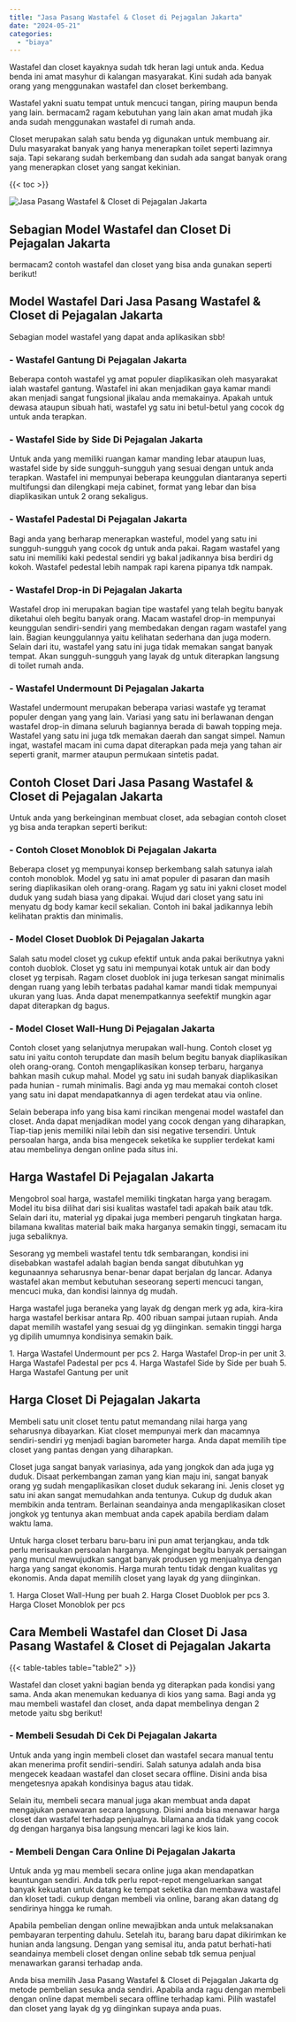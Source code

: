 ```yaml
---
title: "Jasa Pasang Wastafel & Closet di Pejagalan Jakarta"
date: "2024-05-21"
categories: 
  - "biaya"
---
```


Wastafel dan closet kayaknya sudah tdk heran lagi untuk anda. Kedua benda ini amat masyhur di kalangan masyarakat. Kini sudah ada banyak orang yang menggunakan wastafel dan closet berkembang.

Wastafel yakni suatu tempat untuk mencuci tangan, piring maupun benda yang lain. bermacam2 ragam kebutuhan yang lain akan amat mudah jika anda sudah menggunakan wastafel di rumah anda.

Closet merupakan salah satu benda yg digunakan untuk membuang air. Dulu masyarakat banyak yang hanya menerapkan toilet seperti lazimnya saja. Tapi sekarang sudah berkembang dan sudah ada sangat banyak orang yang menerapkan closet yang sangat kekinian.

{{< toc >}}

![Jasa Pasang Wastafel & Closet di Pejagalan Jakarta](/images/wastafel-closet-murah41.png)

## Sebagian Model Wastafel dan Closet Di Pejagalan Jakarta

bermacam2 contoh wastafel dan closet yang bisa anda gunakan seperti berikut!

## Model Wastafel Dari Jasa Pasang Wastafel & Closet di Pejagalan Jakarta

Sebagian model wastafel yang dapat anda aplikasikan sbb!

### \- Wastafel Gantung Di Pejagalan Jakarta

Beberapa contoh wastafel yg amat populer diaplikasikan oleh masyarakat ialah wastafel gantung. Wastafel ini akan menjadikan gaya kamar mandi akan menjadi sangat fungsional jikalau anda memakainya. Apakah untuk dewasa ataupun sibuah hati, wastafel yg satu ini betul-betul yang cocok dg untuk anda terapkan.

### \- Wastafel Side by Side Di Pejagalan Jakarta

Untuk anda yang memiliki ruangan kamar manding lebar ataupun luas, wastafel side by side sungguh-sungguh yang sesuai dengan untuk anda terapkan. Wastafel ini mempunyai beberapa keunggulan diantaranya seperti multifungsi dan dilengkapi meja cabinet, format yang lebar dan bisa diaplikasikan untuk 2 orang sekaligus.

### \- Wastafel Padestal Di Pejagalan Jakarta

Bagi anda yang berharap menerapkan wasteful, model yang satu ini sungguh-sungguh yang cocok dg untuk anda pakai. Ragam wastafel yang satu ini memiliki kaki pedestal sendiri yg bakal jadikannya bisa berdiri dg kokoh. Wastafel pedestal lebih nampak rapi karena pipanya tdk nampak.

### \- Wastafel Drop-in Di Pejagalan Jakarta

Wastafel drop ini merupakan bagian tipe wastafel yang telah begitu banyak diketahui oleh begitu banyak orang. Macam wastafel drop-in mempunyai keunggulan sendiri-sendiri yang membedakan dengan ragam wastafel yang lain. Bagian keunggulannya yaitu kelihatan sederhana dan juga modern. Selain dari itu, wastafel yang satu ini juga tidak memakan sangat banyak tempat. Akan sungguh-sungguh yang layak dg untuk diterapkan langsung di toilet rumah anda.

### \- Wastafel Undermount Di Pejagalan Jakarta

Wastafel undermount merupakan beberapa variasi wastafe yg teramat populer dengan yang yang lain. Variasi yang satu ini berlawanan dengan wastafel drop-in dimana seluruh bagiannya berada di bawah topping meja. Wastafel yang satu ini juga tdk memakan daerah dan sangat simpel. Namun ingat, wastafel macam ini cuma dapat diterapkan pada meja yang tahan air seperti granit, marmer ataupun permukaan sintetis padat.

## Contoh Closet Dari Jasa Pasang Wastafel & Closet di Pejagalan Jakarta

Untuk anda yang berkeinginan membuat closet, ada sebagian contoh closet yg bisa anda terapkan seperti berikut:

### \- Contoh Closet Monoblok Di Pejagalan Jakarta

Beberapa closet yg mempunyai konsep berkembang salah satunya ialah contoh monoblok. Model yg satu ini amat populer di pasaran dan masih sering diaplikasikan oleh orang-orang. Ragam yg satu ini yakni closet model duduk yang sudah biasa yang dipakai. Wujud dari closet yang satu ini menyatu dg body kamar kecil sekalian. Contoh ini bakal jadikannya lebih kelihatan praktis dan minimalis.

### \- Model Closet Duoblok Di Pejagalan Jakarta

Salah satu model closet yg cukup efektif untuk anda pakai berikutnya yakni contoh duoblok. Closet yg satu ini mempunyai kotak untuk air dan body closet yg terpisah. Ragam closet duoblok ini juga terkesan sangat minimalis dengan ruang yang lebih terbatas padahal kamar mandi tidak mempunyai ukuran yang luas. Anda dapat menempatkannya seefektif mungkin agar dapat diterapkan dg bagus.

### \- Model Closet Wall-Hung Di Pejagalan Jakarta

Contoh closet yang selanjutnya merupakan wall-hung. Contoh closet yg satu ini yaitu contoh terupdate dan masih belum begitu banyak diaplikasikan oleh orang-orang. Contoh mengaplikasikan konsep terbaru, harganya bahkan masih cukup mahal. Model yg satu ini sudah banyak diaplikasikan pada hunian - rumah minimalis. Bagi anda yg mau memakai contoh closet yang satu ini dapat mendapatkannya di agen terdekat atau via online.

Selain beberapa info yang bisa kami rincikan mengenai model wastafel dan closet. Anda dapat menjadikan model yang cocok dengan yang diharapkan, Tiap-tiap jenis memiliki nilai lebih dan sisi negative tersendiri. Untuk persoalan harga, anda bisa mengecek seketika ke supplier terdekat kami atau membelinya dengan online pada situs ini.

## Harga Wastafel Di Pejagalan Jakarta

Mengobrol soal harga, wastafel memiliki tingkatan harga yang beragam. Model itu bisa dilihat dari sisi kualitas wastafel tadi apakah baik atau tdk. Selain dari itu, material yg dipakai juga memberi pengaruh tingkatan harga. bilamana kwalitas material baik maka harganya semakin tinggi, semacam itu juga sebaliknya.

Sesorang yg membeli wastafel tentu tdk sembarangan, kondisi ini disebabkan wastafel adalah bagian benda sangat dibutuhkan yg kegunaannya seharusnya benar-benar dapat berjalan dg lancar. Adanya wastafel akan membut kebutuhan seseorang seperti mencuci tangan, mencuci muka, dan kondisi lainnya dg mudah.

Harga wastafel juga beraneka yang layak dg dengan merk yg ada, kira-kira harga wastafel berkisar antara Rp. 400 ribuan sampai jutaan rupiah. Anda dapat memilih wastafel yang sesuai dg yg diinginkan. semakin tinggi harga yg dipilih umumnya kondisinya semakin baik.

1\. Harga Wastafel Undermount per pcs 2. Harga Wastafel Drop-in per unit 3. Harga Wastafel Padestal per pcs 4. Harga Wastafel Side by Side per buah 5. Harga Wastafel Gantung per unit

## Harga Closet Di Pejagalan Jakarta

Membeli satu unit closet tentu patut memandang nilai harga yang seharusnya dibayarkan. Kiat closet mempunyai merk dan macamnya sendiri-sendiri yg menjadi bagian barometer harga. Anda dapat memilih tipe closet yang pantas dengan yang diharapkan.

Closet juga sangat banyak variasinya, ada yang jongkok dan ada juga yg duduk. Disaat perkembangan zaman yang kian maju ini, sangat banyak orang yg sudah mengaplikasikan closet duduk sekarang ini. Jenis closet yg satu ini akan sangat memudahkan anda tentunya. Cukup dg duduk akan membikin anda tentram. Berlainan seandainya anda mengaplikasikan closet jongkok yg tentunya akan membuat anda capek apabila berdiam dalam waktu lama.

Untuk harga closet terbaru baru-baru ini pun amat terjangkau, anda tdk perlu merisaukan persoalan harganya. Mengingat begitu banyak persaingan yang muncul mewujudkan sangat banyak produsen yg menjualnya dengan harga yang sangat ekonomis. Harga murah tentu tidak dengan kualitas yg ekonomis. Anda dapat memilih closet yang layak dg yang diinginkan.

1\. Harga Closet Wall-Hung per buah 2. Harga Closet Duoblok per pcs 3. Harga Closet Monoblok per pcs

## Cara Membeli Wastafel dan Closet Di Jasa Pasang Wastafel & Closet di Pejagalan Jakarta

{{< table-tables table="table2" >}}

Wastafel dan closet yakni bagian benda yg diterapkan pada kondisi yang sama. Anda akan menemukan keduanya di kios yang sama. Bagi anda yg mau membeli wastafel dan closet, anda dapat membelinya dengan 2 metode yaitu sbg berikut!

### \- Membeli Sesudah Di Cek Di Pejagalan Jakarta

Untuk anda yang ingin membeli closet dan wastafel secara manual tentu akan menerima profit sendiri-sendiri. Salah satunya adalah anda bisa mengecek keadaan wastafel dan closet secara offline. Disini anda bisa mengetesnya apakah kondisinya bagus atau tidak.

Selain itu, membeli secara manual juga akan membuat anda dapat mengajukan penawaran secara langsung. Disini anda bisa menawar harga closet dan wastafel terhadap penjualnya. bilamana anda tidak yang cocok dg dengan harganya bisa langsung mencari lagi ke kios lain.

### \- Membeli Dengan Cara Online Di Pejagalan Jakarta

Untuk anda yg mau membeli secara online juga akan mendapatkan keuntungan sendiri. Anda tdk perlu repot-repot mengeluarkan sangat banyak kekuatan untuk datang ke tempat seketika dan membawa wastafel dan kloset tadi. cukup dengan membeli via online, barang akan datang dg sendirinya hingga ke rumah.

Apabila pembelian dengan online mewajibkan anda untuk melaksanakan pembayaran terpenting dahulu. Setelah itu, barang baru dapat dikirimkan ke hunian anda langsung. Dengan yang semisal itu, anda patut berhati-hati seandainya membeli closet dengan online sebab tdk semua penjual menawarkan garansi terhadap anda.

Anda bisa memilih Jasa Pasang Wastafel & Closet di Pejagalan Jakarta dg metode pembelian sesuka anda sendiri. Apabila anda ragu dengan membeli dengan online dapat membeli secara offline terhadap kami. Pilih wastafel dan closet yang layak dg yg diinginkan supaya anda puas.
